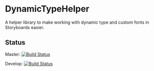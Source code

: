 # DynamicTypeHelper
A helper library to make working with dynamic type and custom fonts in Storyboards easier.

## Status

Master: [![Build Status](https://www.bitrise.io/app/278fc82e92719058/status.svg?token=-ZDGQOOVPkwfBtsVTIc59g&branch=master)](https://www.bitrise.io/app/278fc82e92719058#/builds)

Develop: [![Build Status](https://www.bitrise.io/app/278fc82e92719058/status.svg?token=-ZDGQOOVPkwfBtsVTIc59g&branch=develop)](https://www.bitrise.io/app/278fc82e92719058#/builds)
